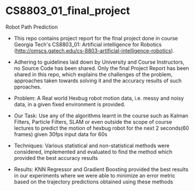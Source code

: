 # CS8803_01_final_project
Robot Path Prediction

- This repo contains project report for the final project done in course Georgia Tech's CS8803_01: Artificial intelligence for Robotics (http://omscs.gatech.edu/cs-8803-artificial-intelligence-robotics). 
- Adhering to guidelines laid down by University and Course Instructors, no Source Code has been shared. Only the final Project Report has been shared in this repo, which explains the challenges of the problem, approaches taken towards solving it and the accuracy results of such pproaches.

- Problem: A Real world Hexbug robot motion data, i.e. messy and noisy data, in a given fixed environment is provided.
- Our Task: Use any of the algorithms learnt in the course such as Kalman Filters, Particle Filters, SLAM or even outside the scope of course lectures to predict the motion of hexbug robot for the next 2 seconds(60 frames) given 30fps input data for 60s
- Techniques: Various statistical and non-statistical methods were considered, implemented and evaluated to find the method which provided the best accuracy results
- Results: KNN Regressor and Gradient Boosting provided the best results in our experiments where we were able to minimize an error metric based on the trajectory predictions obtained using these methods
